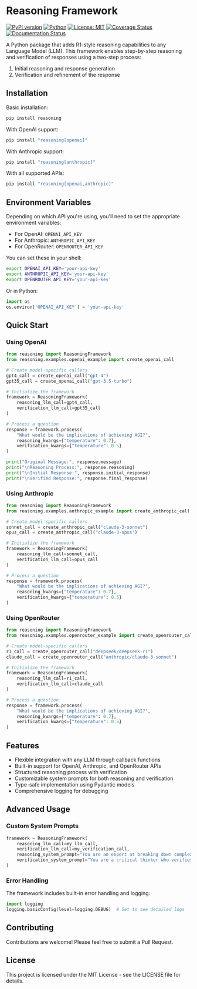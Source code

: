 # Reasoning Framework

[![PyPI version](https://badge.fury.io/py/reasoning.svg)](https://badge.fury.io/py/reasoning)
[![Python](https://img.shields.io/pypi/pyversions/reasoning.svg)](https://pypi.org/project/reasoning/)
[![License: MIT](https://img.shields.io/badge/License-MIT-yellow.svg)](https://opensource.org/licenses/MIT)
[![Coverage Status](https://coveralls.io/repos/github/colesmcintosh/reasoning/badge.svg?branch=main)](https://coveralls.io/github/colesmcintosh/reasoning?branch=main)
[![Documentation Status](https://readthedocs.org/projects/reasoning/badge/?version=latest)](https://reasoning.readthedocs.io/en/latest/?badge=latest)

A Python package that adds R1-style reasoning capabilities to any Language Model (LLM). This framework enables step-by-step reasoning and verification of responses using a two-step process:

1. Initial reasoning and response generation
2. Verification and refinement of the response

## Installation

Basic installation:
```bash
pip install reasoning
```

With OpenAI support:
```bash
pip install "reasoning[openai]"
```

With Anthropic support:
```bash
pip install "reasoning[anthropic]"
```

With all supported APIs:
```bash
pip install "reasoning[openai,anthropic]"
```

## Environment Variables

Depending on which API you're using, you'll need to set the appropriate environment variables:

- For OpenAI: `OPENAI_API_KEY`
- For Anthropic: `ANTHROPIC_API_KEY`
- For OpenRouter: `OPENROUTER_API_KEY`

You can set these in your shell:
```bash
export OPENAI_API_KEY='your-api-key'
export ANTHROPIC_API_KEY='your-api-key'
export OPENROUTER_API_KEY='your-api-key'
```

Or in Python:
```python
import os
os.environ['OPENAI_API_KEY'] = 'your-api-key'
```

## Quick Start

### Using OpenAI

```python
from reasoning import ReasoningFramework
from reasoning.examples.openai_example import create_openai_call

# Create model-specific callers
gpt4_call = create_openai_call("gpt-4")
gpt35_call = create_openai_call("gpt-3.5-turbo")

# Initialize the framework
framework = ReasoningFramework(
    reasoning_llm_call=gpt4_call,
    verification_llm_call=gpt35_call
)

# Process a question
response = framework.process(
    "What would be the implications of achieving AGI?",
    reasoning_kwargs={"temperature": 0.7},
    verification_kwargs={"temperature": 0.5}
)

print("Original Message:", response.message)
print("\nReasoning Process:", response.reasoning)
print("\nInitial Response:", response.initial_response)
print("\nVerified Response:", response.final_response)
```

### Using Anthropic

```python
from reasoning import ReasoningFramework
from reasoning.examples.anthropic_example import create_anthropic_call

# Create model-specific callers
sonnet_call = create_anthropic_call("claude-3-sonnet")
opus_call = create_anthropic_call("claude-3-opus")

# Initialize the framework
framework = ReasoningFramework(
    reasoning_llm_call=sonnet_call,
    verification_llm_call=opus_call
)

# Process a question
response = framework.process(
    "What would be the implications of achieving AGI?",
    reasoning_kwargs={"temperature": 0.7},
    verification_kwargs={"temperature": 0.5}
)
```

### Using OpenRouter

```python
from reasoning import ReasoningFramework
from reasoning.examples.openrouter_example import create_openrouter_call

# Create model-specific callers
r1_call = create_openrouter_call("deepseek/deepseek-r1")
claude_call = create_openrouter_call("anthropic/claude-3-sonnet")

# Initialize the framework
framework = ReasoningFramework(
    reasoning_llm_call=r1_call,
    verification_llm_call=claude_call
)

# Process a question
response = framework.process(
    "What would be the implications of achieving AGI?",
    reasoning_kwargs={"temperature": 0.7},
    verification_kwargs={"temperature": 0.5}
)
```

## Features

- Flexible integration with any LLM through callback functions
- Built-in support for OpenAI, Anthropic, and OpenRouter APIs
- Structured reasoning process with verification
- Customizable system prompts for both reasoning and verification
- Type-safe implementation using Pydantic models
- Comprehensive logging for debugging

## Advanced Usage

### Custom System Prompts

```python
framework = ReasoningFramework(
    reasoning_llm_call=my_llm_call,
    verification_llm_call=my_verification_call,
    reasoning_system_prompt="You are an expert at breaking down complex problems...",
    verification_system_prompt="You are a critical thinker who verifies conclusions..."
)
```

### Error Handling

The framework includes built-in error handling and logging:

```python
import logging
logging.basicConfig(level=logging.DEBUG)  # Set to see detailed logs
```

## Contributing

Contributions are welcome! Please feel free to submit a Pull Request.

## License

This project is licensed under the MIT License - see the LICENSE file for details. 